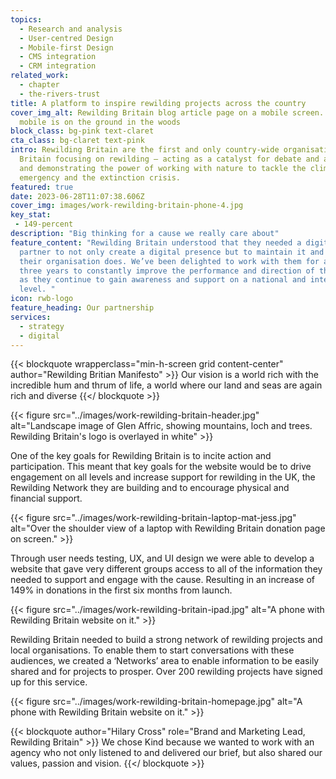 ```yaml
---
topics:
  - Research and analysis
  - User-centred Design
  - Mobile-first Design
  - CMS integration
  - CRM integration
related_work:
  - chapter
  - the-rivers-trust
title: A platform to inspire rewilding projects across the country
cover_img_alt: Rewilding Britain blog article page on a mobile screen. The
  mobile is on the ground in the woods
block_class: bg-pink text-claret
cta_class: bg-claret text-pink
intro: Rewilding Britain are the first and only country-wide organisation in
  Britain focusing on rewilding – acting as a catalyst for debate and action,
  and demonstrating the power of working with nature to tackle the climate
  emergency and the extinction crisis.
featured: true
date: 2023-06-28T11:07:38.606Z
cover_img: images/work-rewilding-britain-phone-4.jpg
key_stat:
 - 149-percent
description: "Big thinking for a cause we really care about"
feature_content: "Rewilding Britain understood that they needed a digital
  partner to not only create a digital presence but to maintain it and evolve as
  their organisation does. We’ve been delighted to work with them for almost
  three years to constantly improve the performance and direction of their site
  as they continue to gain awareness and support on a national and international
  level. "
icon: rwb-logo
feature_heading: Our partnership
services:
  - strategy
  - digital
---
```


{{< blockquote wrapperclass="min-h-screen grid content-center" author="Rewilding Britian Manifesto" >}}
Our vision is a world rich with the incredible hum and thrum of life, a world where our land and seas are again rich and diverse
{{</ blockquote >}}

{{< figure src="../images/work-rewilding-britain-header.jpg" alt="Landscape image of Glen Affric, showing mountains, loch and trees. Rewilding Britain's logo is overlayed in white" >}}

One of the key goals for Rewilding Britain is to incite action and participation. This meant that key goals for the website would be to drive engagement on all levels and increase support for rewilding in the UK, the Rewilding Network they are building and to encourage physical and financial support.

{{< figure src="../images/work-rewilding-britain-laptop-mat-jess.jpg" alt="Over the shoulder view of a laptop with Rewilding Britain donation page on screen." >}}

Through user needs testing, UX, and UI design we were able to develop a website that gave very different groups access to all of the information they needed to support and engage with the cause. Resulting in an increase of 149% in donations in the first six months from launch.

{{< figure src="../images/work-rewilding-britain-ipad.jpg" alt="A phone with Rewilding Britain website on it." >}}

Rewilding Britain needed to build a strong network of rewilding projects and local organisations. To enable them to start conversations with these audiences, we created a ‘Networks’ area to enable information to be easily shared and for projects to prosper. Over 200 rewilding projects have signed up for this service.

{{< figure src="../images/work-rewilding-britain-homepage.jpg" alt="A phone with Rewilding Britain website on it." >}}

{{< blockquote author="Hilary Cross" role="Brand and Marketing Lead, Rewilding Britain" >}}
We chose Kind because we wanted to work with an agency who not only listened to and delivered our brief, but also shared our values, passion and vision.
{{</ blockquote >}}